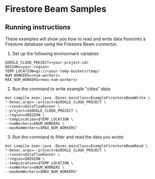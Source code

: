 # Firestore Beam Samples

## Running instructions
These examples will show you how to read and write data from/into a Firestore database using the Firestore Beam connector.

1. Set up the following environment variables
```
GOOGLE_CLOUD_PROJECT=<your-project-id>
REGION=<your-region>
TEMP_LOCATION=gs://<your-temp-bucket>/temp/
NUM_WORKERS=<num-workers>
MAX_NUM_WORKERS=<max-num-workers>
```
2. Run the command to write example "cities" data:
```
mvn compile exec:java -Dexec.mainClass=ExampleFirestoreBeamWrite \
"-Dexec.args=--project=$GOOGLE_CLOUD_PROJECT \
--runner=DataflowRunner \
--project=$GOOGLE_CLOUD_PROJECT \
--region=$REGION \
--tempLocation=$TEMP_LOCATION \
--numWorkers=$NUM_WORKERS \
--maxNumWorkers=$MAX_NUM_WORKERS"
```

3. Run the command to filter and read the data you wrote:
```
mvn compile exec:java -Dexec.mainClass=ExampleFirestoreBeamRead \
"-Dexec.args=--project=$GOOGLE_CLOUD_PROJECT \
--runner=DataflowRunner \
--region=$REGION \
--tempLocation=$TEMP_LOCATION \
--numWorkers=$NUM_WORKERS \
--maxNumWorkers=$MAX_NUM_WORKERS"
```